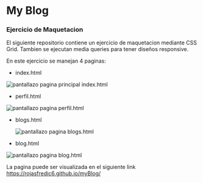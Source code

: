 # My Blog

### Ejercicio de Maquetacion 

El siguiente repositorio contiene un ejercicio de maquetacion mediante CSS Grid. Tambien se ejecutan media queries para tener diseños responsive.

En este ejercicio se manejan 4 paginas:

* index.html

![pantallazo pagina principal index.html](https://lh3.googleusercontent.com/pSbE8NwfF2gQUAwTBUdNg3HOPDJAgQlYzfyhOnrjIW-c7vJArJwIJRpj0UcebAcsivUxiBmqg4iSg2wbFxiZbmXy_xCwVskfiHySdKXuvUqQgvcENM_Y8fiyx8DUXRMQMa-z5fS18KQG4NiI_v-6RyUBGhm3zLnySg7S2hfQCEXLK80ItRaYa-fDfR1cs0RmBY4v9khXdSfguWV0M-z6KJNSqlAWmV1Jo6N8bQ0Tf_BmpevMaRNhFhIy-JaZ_uS8Dj_n2zwQbkhauCRDFBdhRFwgPlI2nyFIJSQn2Vkl2nVnjtqqlrzEaWaQYLxgHf-ONr3p2-IKx8SlH0SZFnJRlVYpoQK6sYe40WkiVvlf-A9CgsgCgr4KF5abK2DbuXM1jdabGJiUa49UK1ujQpXWEEHIMtSGLZ_UQ_YiK8uPwwbRpfqQ7WsNB78GM-95QgysbzXbIiSOqhNc4u7qdNjzzqPVlAeOIePjbVlbVun_MSg06hUEd8mlhAzvuAcJFGF927WNnj1YoPyruyNMmToIBdR7bn_CuzHOSdvzNkHbpXIHzkxfGtM9unB0CqmrymPOEb6RswzrYgEX0rNen9C2fs19yoAbcdyGMQMgeVfFXk-mOOF_zxpfH6o3LnKK39wTeXr5CUuvaL3glZS0ZhqmzFJy_TTQMA4-Rv4hv65Jaqc-2497gJ8_snLo6gG6qA=w940-h568-no?authuser=0)

* perfil.html
 
![pantallazo pagina perfil.html](https://lh3.googleusercontent.com/mODeZASrwH3rX2ZkeIMDgmJ0Vo0Pb_DYszFFmb5Zc2Moudc0g76mINJqdm4PhjTqigANVgeiwp0D6P8t0Fu7m4nwd4nntBqihRIxmZyHGSfhYOfHk247x3A4-USG87Ow8zdXeBXF-ZWCUbefam2HmduS7YLolsIJV-UgP-kFlSlAhAMObMkkwZKk519jfszvlmcBhOylAxrjElidHPUZke0NYF11cxmGB_8hLhKLMe6INT7nmgp4IGQ1d-NQOMBH1ujeoG5vVBUe4cpI10QjikrX83YRvUELS-4wnFgGh2uRoEVQZp6yK3ijKGpFXFERZqzpfbQCGPU_ad4Ypzab8jp6WH70AX-qsuCe3JsDJnO48YphI2ervmdZONeX0erSCQYQVefN1Om1kWdaJfB8QVEAAI3hRYMFNqQwl8jXNY61FFSbaSWoxLFvFl7NUI7Y-6WQJ19gLA-jSiTXT0C-QDbQJWB0fg3E7Yxtvg8turNL0i5EhjVva8r7d2iE8hNwd5Wf22Ngw-5JhfPMDKsma-4aEo55G15IBkuH_zBPmJJSDUzhr2v_96n23Q_ExhONtxe9EmWgihGSvGZSzFJy2DQm4afsNYhbB8eThs2iyuJn_ReUlHF7TilSX4giE3f2EdopHUWVSJ9ZtXbVSIc6936m4OF4rOk0f1A3H6wEb7jKPKTO-6XiWl17lxWXjw=w582-h776-no?authuser=0)

* blogs.html

  ![pantallazo pagina blogs.html](https://lh3.googleusercontent.com/1XFdb_CCs2SF__P20lAlj5SBg0aor-ynlw0N-dzQchX1z8F-NbINCtUq2901W91vw0OBcJAg8VqSoRsWMI8y8mTT_9dr-GeJvwQZi1YNjHPYakrYYsBvje1ieDC5N49gnJzY_TcFy90olkVi99djOZCq5MQ82Z3GMRMWwZF7N8jm31k9l41mm-f2TFAALd6khs4O2lbpAFODMZLvN3aD4UwgSpNnPCXOUN9uD7uV1cO13gN_vNoOEmdnalige_6BgnxDGZOvx1UC_oYDkO5c3P3fe2oghHDMGMLzqnEUw_WDY9ui76jCEjKvNWT1wcdZOlicfWprN2Iqm_oiwWOyeJ3dqDCrx7pz5C4T8DW4jK09FX_wdZUY4FS5IW_H7HBPY227KIT1D3v7SGB8veWPyIlNQ4GE8ctVxM33YkFYvy6Gd8dCA-DlGB_WmUmU6hmnCupMHnfusKNLye44r2aZp8jn-o3FjrjSYUiJvG8txPLnC55DkKyZoGS2jyH0v35eqI5Io2fjFBakglGQULTjF6y8SF7Jg6NDERbAP4yWvqYlG_43tWDF3Psx_E3YfbFGbgMd2L-7MHVegteTcbBvic8307ZvTKmg1frhs6ienXGQeDukzegu2G0_6wSQTm9EqSyueE1DAXyhe2YSoyOsnRByIMPdcOiauu8tYZgd3iEUfbU2XyVB4r7tB3Njfg=w328-h437-no?authuser=0)
  
* blog.html

![pantallazo pagina blog.html](https://lh3.googleusercontent.com/2UI1ynHfT5txR07vRX-WTcLmUPdPh3WgpVUYLYSmxkhVdJXYYe-TrSLv6oTipQC-qn7Q11_MQ41s5gwkKCG1WsJTVk_CyCdYRnIvJg3hrX8jzvITyuaJbi6RbLp-lvQgnAD69eCXM6YLcP0I_EtERL0NAAomArFKim7eUrElvebP37x5D7yhza1BLi9C_s51e-CZXS5Tzs2HWiFNCp8dCqpia2ysMbzYeEuZTYQSCK-rVi9J2OicyPlyETYIdvrRBV2caIIasCzQq7_Iu6OoAnfTRFIvTxjxwaDQFiTk2SqApKm4lG0PxYtPwI6VOuJEm0zDzNrXzKMpq_tIamIVxTHprLCsozBun1hzdouIvektGeEX85exHfSszouqmg5FosTpUAqT8kQXUaq_-O5HNChF5vhzKeMsh5YiGp6SJuluk2lTy0gyYypzfh_2AOb9u7erVBxiKvHlNpl5GyMo25n1JOTnNZ_gxbmbR418Kc5H7836tWVqazCZTMyLKCOCjDnKTYEHFr0Xw5xOmH-5F2eS2VoQXEqYChpa09ifIEzatm8woBz_WfxFI36kNwdyxpjibmsCikT2TPQ5MTA-KGQWrMWDWW28gZUa9H4_KWqVPM2xYiPvTYF8IBPwxDitK8qeaH1L4AZPnErYZhqnBC3Q90bNlEPANER4RQNlhMXBvvWtGKvGAVAykru2kw=w587-h776-no?authuser=0)

La pagina puede ser visualizada en el siguiente link
<https://rojasfredic6.github.io/myBlog/>
